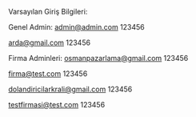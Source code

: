 Varsayılan Giriş Bilgileri:

Genel Admin:
admin@admin.com
123456

arda@gmail.com
123456

Firma Adminleri:
osmanpazarlama@gmail.com
123456

firma@test.com
123456

dolandiricilarkrali@gmail.com
123456

testfirmasi@test.com
123456

